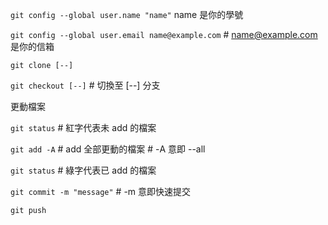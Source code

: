 `git config --global user.name "name"`                <tab> name 是你的學號

`git config --global user.email name@example.com`     # name@example.com 是你的信箱

`git clone [--]`

`git checkout [--]`                                   # 切換至 [--] 分支

更動檔案

`git status`                                          # 紅字代表未 add 的檔案

`git add -A`                                          # add 全部更動的檔案         # -A 意即 --all

`git status`                                          # 綠字代表已 add 的檔案

`git commit -m "message"`                             # -m 意即快速提交

`git push`
